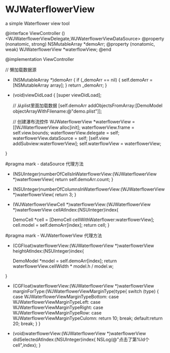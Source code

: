 # WJWaterflowerView
a simple Waterflower view tool

@interface ViewController ()<WJWaterflowerViewDelegate,WJWaterflowerViewDataSource>
@property (nonatomic, strong) NSMutableArray *demoArr;
@property (nonatomic, weak) WJWaterflowerView *waterflowView;
@end

@implementation ViewController

// 懒加载数据源
- (NSMutableArray *)demoArr
{
    if (_demoArr == nil) {
        self.demoArr = [NSMutableArray array];
    }
    return _demoArr;
}

- (void)viewDidLoad {
    [super viewDidLoad];
    
    //  从plist里面加载数据
    [self.demoArr addObjectsFromArray:[DemoModel objectArrayWithFilename:@"demo.plist"]];
    
    //  创建瀑布流控件
    WJWaterflowerView *waterflowerView = [[WJWaterflowerView alloc]init];
    waterflowerView.frame = self.view.bounds;
    waterflowerView.delegate = self;
    waterflowerView.dataSource = self;
    [self.view addSubview:waterflowerView];
    self.waterflowView = waterflowerView;
    
    
}

#pragma mark - dataSource 代理方法
- (NSUInteger)numberOfCellsInWaterflowerView:(WJWaterflowerView *)waterflowerView{
    return self.demoArr.count;
}
- (NSUInteger)numberOfColumnsInWaterflowerView:(WJWaterflowerView *)waterflowerView{
    return 3;
}
- (WJWaterflowerViewCell *)waterflowerView:(WJWaterflowerView *)waterflowerView cellAtIndex:(NSUInteger)index{
    
    DemoCell *cell = [DemoCell cellWithWaterflower:waterflowerView];
    cell.model = self.demoArr[index];
    return cell;
}


#pragma mark - WJWaterflowerView 代理方法
- (CGFloat)waterflowerView:(WJWaterflowerView *)waterflowerView heightAtIndex:(NSUInteger)index{
    
    DemoModel *model = self.demoArr[index];
    return waterflowerView.cellWidth * model.h / model.w;
    
}

- (CGFloat)waterflowerView:(WJWaterflowerView *)waterflowerView marginForType:(WJWaterflowerViewMarginType)type{
    switch (type) {
        case WJWaterflowerViewMarginTypeBottom:
        case WJWaterflowerViewMarginTypeLeft:
        case WJWaterflowerViewMarginTypeRight:
        case WJWaterflowerViewMarginTypeRow:
        case WJWaterflowerViewMarginTypeCulomn:
            return 10;
            break;
        default:return 20;
            break;
    }
}

- (void)waterflowerView:(WJWaterflowerView *)waterflowerView didSelectedAtIndex:(NSUInteger)index{
    NSLog(@"点击了第%ld个cell",index);
}
